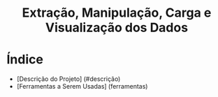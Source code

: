 <h1 align="center"> Extração, Manipulação, Carga e Visualização dos Dados </h1>

# Índice

* [Descrição do Projeto] (#descrição)
* [Ferramentas a Serem Usadas] (ferramentas)